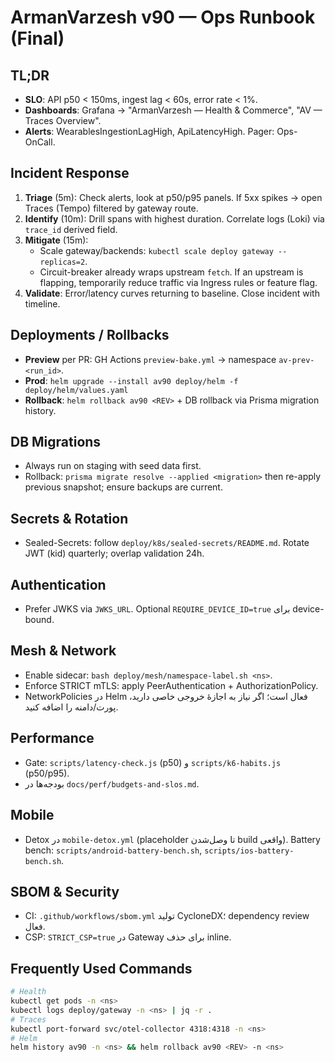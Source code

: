 
# ArmanVarzesh v90 — Ops Runbook (Final)

## TL;DR
- **SLO**: API p50 < 150ms, ingest lag < 60s, error rate < 1%.
- **Dashboards**: Grafana → "ArmanVarzesh — Health & Commerce", "AV — Traces Overview".
- **Alerts**: WearablesIngestionLagHigh, ApiLatencyHigh. Pager: Ops-OnCall.

## Incident Response
1) **Triage** (5m): Check alerts, look at p50/p95 panels. If 5xx spikes → open Traces (Tempo) filtered by gateway route.
2) **Identify** (10m): Drill spans with highest duration. Correlate logs (Loki) via `trace_id` derived field.
3) **Mitigate** (15m): 
   - Scale gateway/backends: `kubectl scale deploy gateway --replicas=2`.
   - Circuit-breaker already wraps upstream `fetch`. If an upstream is flapping, temporarily reduce traffic via Ingress rules or feature flag.
4) **Validate**: Error/latency curves returning to baseline. Close incident with timeline.

## Deployments / Rollbacks
- **Preview** per PR: GH Actions `preview-bake.yml` → namespace `av-prev-<run_id>`.
- **Prod**: `helm upgrade --install av90 deploy/helm -f deploy/helm/values.yaml`
- **Rollback**: `helm rollback av90 <REV>` + DB rollback via Prisma migration history.

## DB Migrations
- Always run on staging with seed data first.
- Rollback: `prisma migrate resolve --applied <migration>` then re-apply previous snapshot; ensure backups are current.

## Secrets & Rotation
- Sealed-Secrets: follow `deploy/k8s/sealed-secrets/README.md`. Rotate JWT (kid) quarterly; overlap validation 24h.

## Authentication
- Prefer JWKS via `JWKS_URL`. Optional `REQUIRE_DEVICE_ID=true` برای device-bound.

## Mesh & Network
- Enable sidecar: `bash deploy/mesh/namespace-label.sh <ns>`.
- Enforce STRICT mTLS: apply PeerAuthentication + AuthorizationPolicy.
- NetworkPolicies در Helm فعال است؛ اگر نیاز به اجازهٔ خروجی خاصی دارید، پورت/دامنه را اضافه کنید.

## Performance
- Gate: `scripts/latency-check.js` (p50) و `scripts/k6-habits.js` (p50/p95).
- بودجه‌ها در `docs/perf/budgets-and-slos.md`.

## Mobile
- Detox در `mobile-detox.yml` (placeholder تا وصل‌شدن build واقعی). Battery bench: `scripts/android-battery-bench.sh`, `scripts/ios-battery-bench.sh`.

## SBOM & Security
- CI: `.github/workflows/sbom.yml` تولید CycloneDX؛ dependency review فعال.  
- CSP: `STRICT_CSP=true` در Gateway برای حذف inline.

## Frequently Used Commands
```bash
# Health
kubectl get pods -n <ns>
kubectl logs deploy/gateway -n <ns> | jq -r .
# Traces
kubectl port-forward svc/otel-collector 4318:4318 -n <ns>
# Helm
helm history av90 -n <ns> && helm rollback av90 <REV> -n <ns>
```
